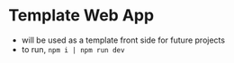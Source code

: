 # Template Web App

* will be used as a template front side for future projects
* to run, ` npm i | npm run dev `